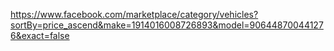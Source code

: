 https://www.facebook.com/marketplace/category/vehicles?sortBy=price_ascend&make=1914016008726893&model=906448700441276&exact=false
